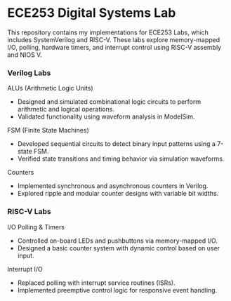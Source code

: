 # ECE253 Digital Systems Lab

This repository contains my implementations for ECE253 Labs, which includes SystemVerilog and RISC-V.
These labs explore memory-mapped I/O, polling, hardware timers, and interrupt control using RISC-V assembly and NIOS V.

### Verilog Labs
ALUs (Arithmetic Logic Units)
- Designed and simulated combinational logic circuits to perform arithmetic and logical operations.
- Validated functionality using waveform analysis in ModelSim.

FSM (Finite State Machines)
- Developed sequential circuits to detect binary input patterns using a 7-state FSM.
- Verified state transitions and timing behavior via simulation waveforms.

Counters
- Implemented synchronous and asynchronous counters in Verilog.
- Explored ripple and modular counter designs with variable bit widths.

### RISC-V Labs
I/O Polling & Timers
- Controlled on-board LEDs and pushbuttons via memory-mapped I/O.
- Designed a basic counter system with dynamic control based on user input.

Interrupt I/O
- Replaced polling with interrupt service routines (ISRs).
- Implemented preemptive control logic for responsive event handling.
